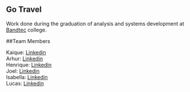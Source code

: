 ## Go Travel 

Work done during the graduation of analysis and systems development at [Bandtec](http://www.digitalschool.com.br/faculdade/) college.

##Team Members

Kaique:  [Linkedin](https://www.linkedin.com/in/kaiquepill/)<br>
Arhur:  [Linkedin](https://www.linkedin.com/in/arthur-diare-alvares/)<br>
Henrique:  [Linkedin](https://www.linkedin.com/in/albuquerquefs/)<br>
Joel:  [Linkedin]()<br>
Isabella:  [Linkedin]()<br>
Lucas:  [Linkedin]()
